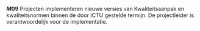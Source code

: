 <!-- begin: measure -->
**$M09$**
Projecten implementeren nieuwe versies van Kwaliteitsaanpak en kwaliteitsnormen binnen de door ICTU gestelde termijn. De projectleider is verantwoordelijk voor de implementatie.
<!-- end: measure -->
